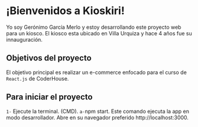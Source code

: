 # ¡Bienvenidos a Kioskiri!

Yo soy Gerónimo García Merlo y estoy desarrollando este proyecto web para un kiosco. El kiosco esta ubicado en Villa Urquiza y hace 4 años fue su innauguración.

## Objetivos del proyecto

El objetivo principal es realizar un e-commerce enfocado para el curso de `React.js` de CoderHouse.

## Para iniciar el proyecto
`1-` Ejecute la terminal. (CMD).
 `a-`npm start.
    Este comando ejecuta la app en modo desarrollador. Abre en su navegador preferido http://localhost:3000.

##
